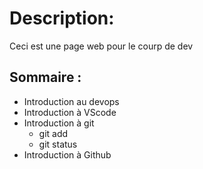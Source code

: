 # Description:

Ceci est une page web pour le courp de dev

## Sommaire :

* Introduction au devops
* Introduction à VScode
* Introduction à git
    * git add
  * git status
* Introduction à Github
